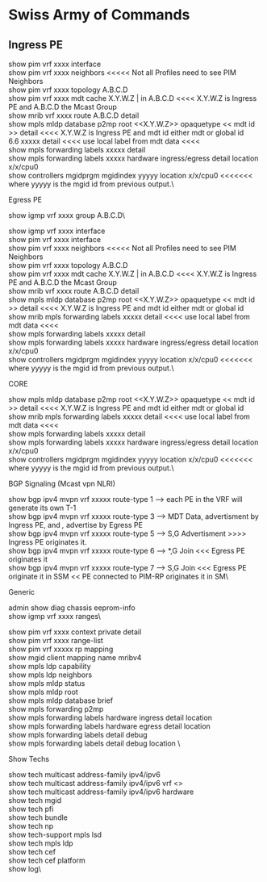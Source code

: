 # Swiss Army of Commands

## Ingress PE

show pim vrf xxxx interface  
show pim vrf xxxx neighbors <<<<< Not all Profiles need to see PIM Neighbors  
show pim vrf xxxx topology A.B.C.D\
show pim vrf xxxx mdt cache X.Y.W.Z | in A.B.C.D <<<< X.Y.W.Z is Ingress PE and A.B.C.D the Mcast Group\
show mrib vrf xxxx route A.B.C.D detail\
show mpls mldp database p2mp root <<X.Y.W.Z>> opaquetype << mdt id >> detail <<<< X.Y.W.Z is Ingress PE and mdt id either mdt or global id\
6.6 xxxxx detail <<<< use local label from mdt data <<<<\
show mpls forwarding labels xxxxx detail\
show mpls forwarding labels xxxxx hardware ingress/egress detail location x/x/cpu0\
show controllers mgidprgm mgidindex yyyyy location x/x/cpu0 <<<<<<< where yyyyy is the mgid id from previous output.\

Egress PE

show igmp vrf xxxx group A.B.C.D\


show igmp vrf xxxx interface\
show pim vrf xxxx interface\
show pim vrf xxxx neighbors <<<<< Not all Profiles need to see PIM Neighbors\
show pim vrf xxxx topology A.B.C.D\
show pim vrf xxxx mdt cache X.Y.W.Z | in A.B.C.D <<<< X.Y.W.Z is Ingress PE and A.B.C.D the Mcast Group\
show mrib vrf xxxx route A.B.C.D detail\
show mpls mldp database p2mp root <<X.Y.W.Z>> opaquetype << mdt id >> detail <<<< X.Y.W.Z is Ingress PE and mdt id either mdt or global id\
show mrib mpls forwarding labels xxxxx detail <<<< use local label from mdt data <<<<\
show mpls forwarding labels xxxxx detail\
show mpls forwarding labels xxxxx hardware ingress/egress detail location x/x/cpu0\
show controllers mgidprgm mgidindex yyyyy location x/x/cpu0 <<<<<<< where yyyyy is the mgid id from previous output.\

 
CORE


show mpls mldp database p2mp root <<X.Y.W.Z>> opaquetype << mdt id >> detail <<<< X.Y.W.Z is Ingress PE and mdt id either mdt or global id\
show mrib mpls forwarding labels xxxxx detail <<<< use local label from mdt data <<<<\
show mpls forwarding labels xxxxx detail\
show mpls forwarding labels xxxxx hardware ingress/egress detail location x/x/cpu0\
show controllers mgidprgm mgidindex yyyyy location x/x/cpu0 <<<<<<< where yyyyy is the mgid id from previous output.\
 
BGP Signaling (Mcast vpn NLRI)


show bgp ipv4 mvpn vrf xxxxx route-type 1 --> each PE in the VRF will generate its own T-1\
show bgp ipv4 mvpn vrf xxxxx route-type 3 --> MDT Data, advertisment by Ingress PE, and *,* advertise by Egress PE\
show bgp ipv4 mvpn vrf xxxxx route-type 5 --> S,G Advertisment >>>> Ingress PE originates it.\
show bgp ipv4 mvpn vrf xxxxx route-type 6 --> *,G Join <<< Egress PE originates it\
show bgp ipv4 mvpn vrf xxxxx route-type 7 --> S,G Join <<< Egress PE originate it in SSM << PE connected to PIM-RP originates it in SM\

Generic


admin show diag chassis eeprom-info\
show igmp vrf xxxx ranges\

show pim vrf xxxx context private detail\
show pim vrf xxxx range-list\
show pim vrf xxxxx rp mapping\
show mgid client mapping name mribv4\
show mpls ldp capability\
show mpls ldp neighbors\
show mpls mldp status\
show mpls mldp root\
show mpls mldp database brief\
show mpls forwarding p2mp\
show mpls forwarding labels <LABEL> hardware ingress detail location <LCs>\
show mpls forwarding labels <LABEL> hardware egress detail location <LCs>\
show mpls forwarding labels <LABEL> detail debug\
show mpls forwarding labels <LABEL> detail debug location <LC>\

 
Show Techs


show tech multicast address-family ipv4/ipv6\
show tech multicast address-family ipv4/ipv6 vrf <>\
show tech multicast address-family ipv4/ipv6 hardware\
show tech mgid\
show tech pfi\
show tech bundle\
show tech np\
show tech-support mpls lsd\
show tech mpls ldp\
show tech cef\
show tech cef platform\
show log\
